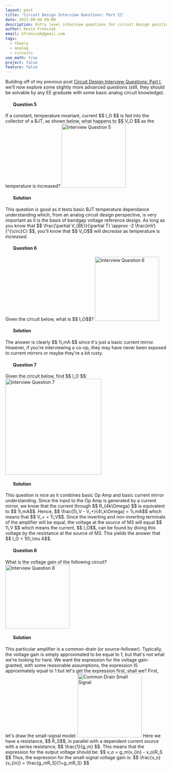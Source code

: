 ```yaml
---
layout: post
title: 'Circuit Design Interview Questions: Part II'
date: 2013-09-04 09:00
description: Entry level interview questions for circuit design positions
author: Kevin Fronczak
email: kfronczak@gmail.com
tags:
  - theory
  - analog
  - circuits
use_math: true
project: false
feature: false
---
```


Building off of my previous post <a href="{{ site.baseurl }}/blog/electrical-engineering/circuit-design-interview-questions-part-i">Circuit Design Interview Questions: Part I</a>, we'll now explore some slightly more advanced questions (still, they should be solvable by any EE graduate with some basic analog circuit knowledge).
<ul>
<h4><strong>Question 5</strong></h4>
</ul>
If a constant, temperature invariant, current $$ I_O $$ is fed into the collector of a BJT, as shown below, what happens to $$ V_O $$ as the temperature is increased?
<a href="{{ site.baseurl }}{{ site.image_path }}/interview_bjt.png" target="_blank"><img class="aligncenter" alt="Interview Question 5" src="{{ site.baseurl }}{{ site.image_path }}/interview_bjt.png" height="200" /></a>
<ul>
<h4><strong>Solution</strong></h4>
</ul>
This question is good as it tests basic BJT temperature dependance understanding which, from an analog circuit design perspective, is very important as it is the basis of bandgap voltage reference design.  As long as you know that $$ \frac{\partial V_{BE}}{\partial T} \approx -2 \frac{mV}{^{\circ}C} $$, you'll know that $$ V_O$$ will <em>decrease</em> as temperature is <em>increased</em>.
<ul>
<h4><strong>Question 6</strong></h4>
</ul>
Given the circuit below, what is $$ I_O$$?
<a href="{{ site.baseurl }}{{ site.image_path }}/interview_current_mirror.png" target="_blank"><img class="aligncenter" alt="Interview Question 6" src="{{ site.baseurl }}{{ site.image_path }}/interview_current_mirror.png" height="200" /></a>
<ul>
<h4><strong>Solution</strong></h4>
</ul>
The answer is clearly $$ 1\,mA $$ since it's just a basic current mirror.  However, if you're interviewing a co-op, they may have never been exposed to current mirrors or maybe they're a bit rusty.
<ul>
<h4><strong>Question 7</strong></h4>
</ul>
Given the circuit below, find $$ I_O $$:
<a href="{{ site.baseurl }}{{ site.image_path }}/interview_current_source.png" target="_blank"><img class="aligncenter" alt="Interview Question 7" src="{{ site.baseurl }}{{ site.image_path }}/interview_current_source.png" height="300" /></a>
<ul>
<h4><strong>Solution</strong></h4>
</ul>
This question is nice as it combines basic Op Amp and basic current mirror understanding.  Since the input to the Op Amp is generated by a current mirror, we know that the current through $$ R_{4k\Omega} $$ is equivalent to $$ 1\,mA$$.  Hence, $$ \frac{5\,V - V_+}{4\,k\Omega} = 1\,mA$$ which means that $$ V_+ = 1\,V$$.  Since the inverting and non-inverting terminals of the amplifier will be equal, the voltage at the source of M3 will equal $$ 1\,V $$ which means the current, $$ I_O$$, can be found by diving this voltage by the resistance at the source of M3.  This yields the answer that $$ I_O = 10\,\mu A$$.
<ul>
<h4><strong>Question 8</strong></h4>
</ul>
What is the voltage gain of the following circuit?
<a href="{{ site.baseurl }}{{ site.image_path }}/interview_common_drain.png" target="_blank"><img class="aligncenter" alt="Interview Question 8" src="{{ site.baseurl }}{{ site.image_path }}/interview_common_drain.png" height="200" /></a>
<ul>
<h4><strong>Solution</strong></h4>
</ul>
This particular amplifier is a common-drain (or source-follower).  Typically, the voltage gain is simply approximated to be equal to 1, but that's not what we're looking for here.  We want the expression for the voltage gain- granted, with some reasonable assumptions, the expression IS approximately equal to 1 but let's get the expression first, shall we?  First, let's draw the small-signal model:
<a href="{{ site.baseurl }}{{ site.image_path }}/interview_common_drain_small_signal.png" target="_blank"><img class="aligncenter" alt="Common Drain Small Signal" src="{{ site.baseurl }}{{ site.image_path }}/interview_common_drain_small_signal.png" height="200" /></a>
Here we have a resistance, $$ R_S$$, in parallel with a dependent current source with a series resistance, $$ \frac{1}{g_m} $$.  This means that the expression for the output voltage should be:
$$
v_o = g_m(v_{in} - v_o)R_S
$$
Thus, the expression for the small-signal voltage gain is:
$$
\frac{v_o}{v_{in}} = \frac{g_mR_S}{1+g_mR_S}
$$
